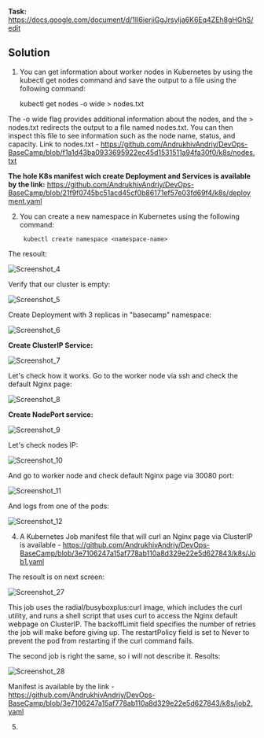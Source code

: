 **Task:** https://docs.google.com/document/d/1II6ierjiGgJrsylja6K6Eq4ZEh8gHGhS/edit

## Solution

1. You can get information about worker nodes in Kubernetes by using the kubectl get nodes command and save the output to a file using the following command:

    kubectl get nodes -o wide > nodes.txt
    
The -o wide flag provides additional information about the nodes, and the > nodes.txt redirects the output to a file named nodes.txt. 
You can then inspect this file to see information such as the node name, status, and capacity. Link to nodes.txt - https://github.com/AndrukhivAndriy/DevOps-BaseCamp/blob/f1a1d43ba0933695922ec45d1531511a94fa30f0/k8s/nodes.txt

**The hole K8s manifest wich create Deployment and Services is available by the link:** https://github.com/AndrukhivAndriy/DevOps-BaseCamp/blob/21f9f0745bc51acd45cf0b86171ef57e03fd69f4/k8s/deployment.yaml  

2. You can create a new namespace in Kubernetes using the following command:

        kubectl create namespace <namespace-name>
        
The resoult: 

![Screenshot_4](https://user-images.githubusercontent.com/79985930/216038274-99c9abb4-789e-4af8-b85d-e0d18b3bdc41.png)

Verify that our cluster is empty:

![Screenshot_5](https://user-images.githubusercontent.com/79985930/216041027-6e04faef-ff22-422d-bb5d-72ffef2f72cf.png)

Create Deployment with 3 replicas in "basecamp" namespace:

![Screenshot_6](https://user-images.githubusercontent.com/79985930/216304654-53081eff-37f0-4274-9c58-273c6b484d4d.png)

**Create ClusterIP Service:**

![Screenshot_7](https://user-images.githubusercontent.com/79985930/216305147-9ee00ca6-ea8c-4dec-865c-f2f5e94ded5a.png)

Let's check how it works. Go to the worker node via ssh and check the default Nginx page:

![Screenshot_8](https://user-images.githubusercontent.com/79985930/216306157-a6da8e68-b7a4-4dbe-90fa-8dacfe47dd43.png)

**Create NodePort service:**

![Screenshot_9](https://user-images.githubusercontent.com/79985930/216309804-92d284bd-40c4-4946-8f01-89e9f8875a61.png)

Let's check nodes IP:

![Screenshot_10](https://user-images.githubusercontent.com/79985930/216310254-1b44b051-f98b-442d-b088-4662ef01f8e6.png)

And go to worker node and check default Nginx page via 30080 port:

![Screenshot_11](https://user-images.githubusercontent.com/79985930/216310680-848c56c1-69ff-4073-b007-c1f43e32a85b.png)

And logs from one of the pods:

![Screenshot_12](https://user-images.githubusercontent.com/79985930/216337904-507d26a7-4c38-41fe-bf5f-dc4a33f18b48.png)

4. A Kubernetes Job manifest file that will curl an Nginx page via ClusterIP is available - https://github.com/AndrukhivAndriy/DevOps-BaseCamp/blob/3e7106247a15af778ab110a8d329e22e5d627843/k8s/Job1.yaml

The resoult is on next screen:

![Screenshot_27](https://user-images.githubusercontent.com/79985930/216423899-e87ba786-dd7e-4759-9675-617c70450c80.png)

This job uses the radial/busyboxplus:curl image, which includes the curl utility, and runs a shell script that uses curl to access the Nginx default webpage on ClusterIP. The backoffLimit field specifies the number of retries the job will make before giving up. The restartPolicy field is set to Never to prevent the pod from restarting if the curl command fails.

The second job is right the same, so i will not describe it. Resolts:

![Screenshot_28](https://user-images.githubusercontent.com/79985930/216428005-6c958946-78a0-487b-8dae-7f55f6bc063f.png)

Manifest is available by the link - https://github.com/AndrukhivAndriy/DevOps-BaseCamp/blob/3e7106247a15af778ab110a8d329e22e5d627843/k8s/job2.yaml

5. 
